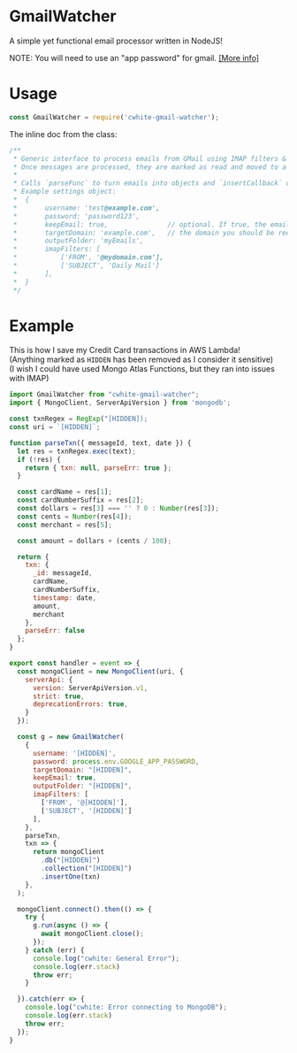 # GmailWatcher
A simple yet functional email processor written in NodeJS!

NOTE: You will need to use an "app password" for gmail. [\[More info\]](https://support.google.com/accounts/answer/185833?hl=en)

# Usage

```javascript
const GmailWatcher = require('cwhite-gmail-watcher');
```

The inline doc from the class:
```javascript
/**
 * Generic interface to process emails from GMail using IMAP filters & body regex parsing.
 * Once messages are processed, they are marked as read and moved to a designated folder
 * 
 * Calls `parseFunc` to turn emails into objects and `insertCallback` on successful parsing.
 * Example settings object:
 *  {
 *       username: 'test@example.com',
 *       password: 'password123',
 *       keepEmail: true,               // optional. If true, the emails will not be moved upon succesful processing
 *       targetDomain: 'example.com',   // the domain you should be receiving these emails from. This is used to verify certificates
 *       outputFolder: 'myEmails',
 *       imapFilters: [
 *           ['FROM', '@mydomain.com'],
 *           ['SUBJECT', 'Daily Mail']
 *       ],
 *  }
 */
```

# Example

This is how I save my Credit Card transactions in AWS Lambda!    
(Anything marked as `HIDDEN` has been removed as I consider it sensitive)    
(I wish I could have used Mongo Atlas Functions, but they ran into issues with IMAP)

```javascript
import GmailWatcher from "cwhite-gmail-watcher";
import { MongoClient, ServerApiVersion } from 'mongodb';

const txnRegex = RegExp("[HIDDEN]);
const uri = `[HIDDEN]`;

function parseTxn({ messageId, text, date }) {
  let res = txnRegex.exec(text);
  if (!res) {
    return { txn: null, parseErr: true };
  }

  const cardName = res[1];
  const cardNumberSuffix = res[2];
  const dollars = res[3] === '' ? 0 : Number(res[3]);
  const cents = Number(res[4]);
  const merchant = res[5];

  const amount = dollars + (cents / 100);

  return {
    txn: {
      _id: messageId,
      cardName,
      cardNumberSuffix,
      timestamp: date,
      amount,
      merchant
    },
    parseErr: false
  };
}

export const handler = event => {
  const mongoClient = new MongoClient(uri, {
    serverApi: {
      version: ServerApiVersion.v1,
      strict: true,
      deprecationErrors: true,
    }
  });

  const g = new GmailWatcher(
    {
      username: '[HIDDEN]',
      password: process.env.GOOGLE_APP_PASSWORD,
      targetDomain: "[HIDDEN]",
      keepEmail: true,
      outputFolder: "[HIDDEN]",
      imapFilters: [
        ['FROM', '@[HIDDEN]'],
        ['SUBJECT', '[HIDDEN]']
      ],
    },
    parseTxn,
    txn => {
      return mongoClient
        .db("[HIDDEN]")
        .collection("[HIDDEN]")
        .insertOne(txn)
    },
  );

  mongoClient.connect().then(() => {
    try {
      g.run(async () => {
        await mongoClient.close();
      });
    } catch (err) {
      console.log("cwhite: General Error");
      console.log(err.stack)
      throw err;
    }

  }).catch(err => {
    console.log("cwhite: Error connecting to MongoDB");
    console.log(err.stack)
    throw err;
  });
}
```
